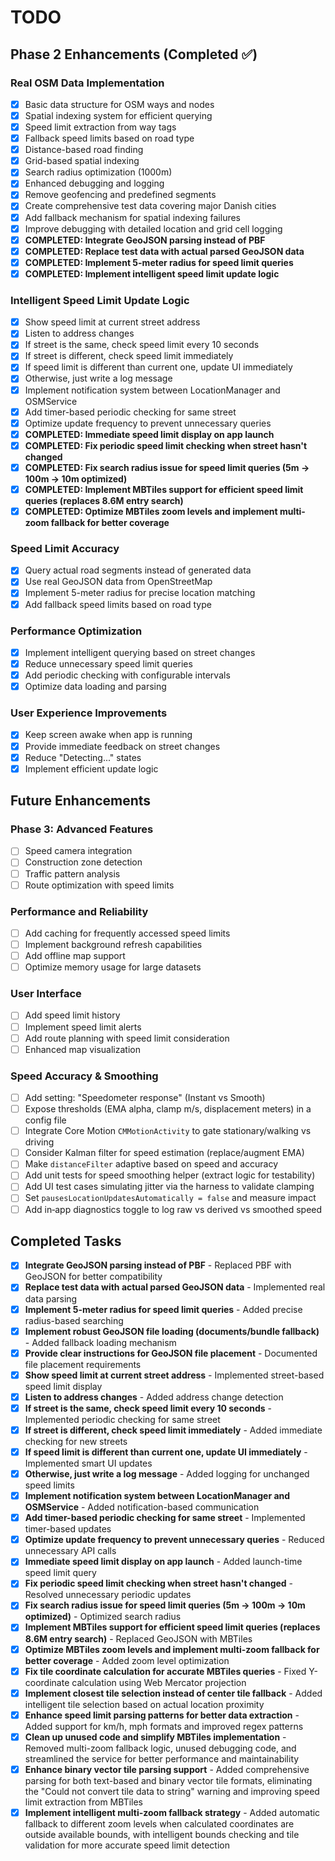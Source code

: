 # TODO

## Phase 2 Enhancements (Completed ✅)

### Real OSM Data Implementation
- [x] Basic data structure for OSM ways and nodes
- [x] Spatial indexing system for efficient querying
- [x] Speed limit extraction from way tags
- [x] Fallback speed limits based on road type
- [x] Distance-based road finding
- [x] Grid-based spatial indexing
- [x] Search radius optimization (1000m)
- [x] Enhanced debugging and logging
- [x] Remove geofencing and predefined segments
- [x] Create comprehensive test data covering major Danish cities
- [x] Add fallback mechanism for spatial indexing failures
- [x] Improve debugging with detailed location and grid cell logging
- [x] **COMPLETED: Integrate GeoJSON parsing instead of PBF**
- [x] **COMPLETED: Replace test data with actual parsed GeoJSON data**
- [x] **COMPLETED: Implement 5-meter radius for speed limit queries**
- [x] **COMPLETED: Implement intelligent speed limit update logic**

### Intelligent Speed Limit Update Logic
- [x] Show speed limit at current street address
- [x] Listen to address changes
- [x] If street is the same, check speed limit every 10 seconds
- [x] If street is different, check speed limit immediately
- [x] If speed limit is different than current one, update UI immediately
- [x] Otherwise, just write a log message
- [x] Implement notification system between LocationManager and OSMService
- [x] Add timer-based periodic checking for same street
- [x] Optimize update frequency to prevent unnecessary queries
- [x] **COMPLETED: Immediate speed limit display on app launch**
- [x] **COMPLETED: Fix periodic speed limit checking when street hasn't changed**
- [x] **COMPLETED: Fix search radius issue for speed limit queries (5m → 100m → 10m optimized)**
- [x] **COMPLETED: Implement MBTiles support for efficient speed limit queries (replaces 8.6M entry search)**
- [x] **COMPLETED: Optimize MBTiles zoom levels and implement multi-zoom fallback for better coverage**

### Speed Limit Accuracy
- [x] Query actual road segments instead of generated data
- [x] Use real GeoJSON data from OpenStreetMap
- [x] Implement 5-meter radius for precise location matching
- [x] Add fallback speed limits based on road type

### Performance Optimization
- [x] Implement intelligent querying based on street changes
- [x] Reduce unnecessary speed limit queries
- [x] Add periodic checking with configurable intervals
- [x] Optimize data loading and parsing

### User Experience Improvements
- [x] Keep screen awake when app is running
- [x] Provide immediate feedback on street changes
- [x] Reduce "Detecting..." states
- [x] Implement efficient update logic

## Future Enhancements

### Phase 3: Advanced Features
- [ ] Speed camera integration
- [ ] Construction zone detection
- [ ] Traffic pattern analysis
- [ ] Route optimization with speed limits

### Performance and Reliability
- [ ] Add caching for frequently accessed speed limits
- [ ] Implement background refresh capabilities
- [ ] Add offline map support
- [ ] Optimize memory usage for large datasets

### User Interface
- [ ] Add speed limit history
- [ ] Implement speed limit alerts
- [ ] Add route planning with speed limit consideration
- [ ] Enhanced map visualization

### Speed Accuracy & Smoothing
- [ ] Add setting: "Speedometer response" (Instant vs Smooth)
- [ ] Expose thresholds (EMA alpha, clamp m/s, displacement meters) in a config file
- [ ] Integrate Core Motion `CMMotionActivity` to gate stationary/walking vs driving
- [ ] Consider Kalman filter for speed estimation (replace/augment EMA)
- [ ] Make `distanceFilter` adaptive based on speed and accuracy
- [ ] Add unit tests for speed smoothing helper (extract logic for testability)
- [ ] Add UI test cases simulating jitter via the harness to validate clamping
- [ ] Set `pausesLocationUpdatesAutomatically = false` and measure impact
- [ ] Add in‑app diagnostics toggle to log raw vs derived vs smoothed speed

## Completed Tasks

- [x] **Integrate GeoJSON parsing instead of PBF** - Replaced PBF with GeoJSON for better compatibility
- [x] **Replace test data with actual parsed GeoJSON data** - Implemented real data parsing
- [x] **Implement 5-meter radius for speed limit queries** - Added precise radius-based searching
- [x] **Implement robust GeoJSON file loading (documents/bundle fallback)** - Added fallback loading mechanism
- [x] **Provide clear instructions for GeoJSON file placement** - Documented file placement requirements
- [x] **Show speed limit at current street address** - Implemented street-based speed limit display
- [x] **Listen to address changes** - Added address change detection
- [x] **If street is the same, check speed limit every 10 seconds** - Implemented periodic checking for same street
- [x] **If street is different, check speed limit immediately** - Added immediate checking for new streets
- [x] **If speed limit is different than current one, update UI immediately** - Implemented smart UI updates
- [x] **Otherwise, just write a log message** - Added logging for unchanged speed limits
- [x] **Implement notification system between LocationManager and OSMService** - Added notification-based communication
- [x] **Add timer-based periodic checking for same street** - Implemented timer-based updates
- [x] **Optimize update frequency to prevent unnecessary queries** - Reduced unnecessary API calls
- [x] **Immediate speed limit display on app launch** - Added launch-time speed limit query
- [x] **Fix periodic speed limit checking when street hasn't changed** - Resolved unnecessary periodic updates
- [x] **Fix search radius issue for speed limit queries (5m → 100m → 10m optimized)** - Optimized search radius
- [x] **Implement MBTiles support for efficient speed limit queries (replaces 8.6M entry search)** - Replaced GeoJSON with MBTiles
- [x] **Optimize MBTiles zoom levels and implement multi-zoom fallback for better coverage** - Added zoom level optimization
- [x] **Fix tile coordinate calculation for accurate MBTiles queries** - Fixed Y-coordinate calculation using Web Mercator projection
- [x] **Implement closest tile selection instead of center tile fallback** - Added intelligent tile selection based on actual location proximity
- [x] **Enhance speed limit parsing patterns for better data extraction** - Added support for km/h, mph formats and improved regex patterns
- [x] **Clean up unused code and simplify MBTiles implementation** - Removed multi-zoom fallback logic, unused debugging code, and streamlined the service for better performance and maintainability
- [x] **Enhance binary vector tile parsing support** - Added comprehensive parsing for both text-based and binary vector tile formats, eliminating the "Could not convert tile data to string" warning and improving speed limit extraction from MBTiles
- [x] **Implement intelligent multi-zoom fallback strategy** - Added automatic fallback to different zoom levels when calculated coordinates are outside available bounds, with intelligent bounds checking and tile validation for more accurate speed limit detection
